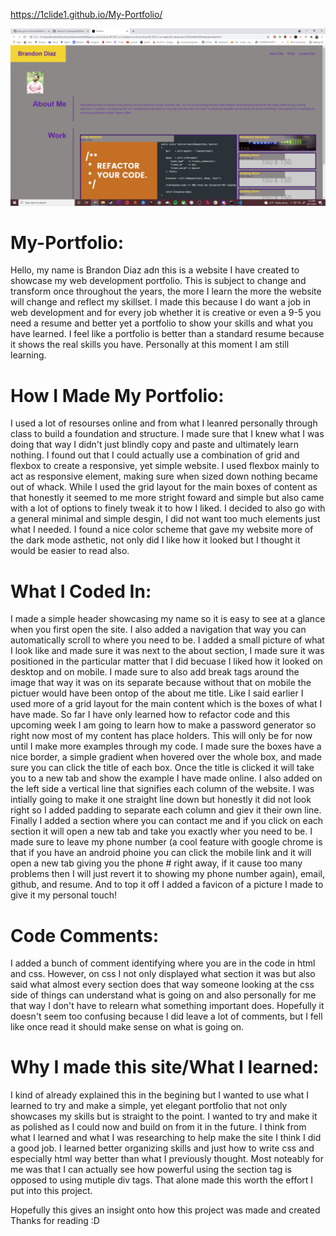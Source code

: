 https://1clide1.github.io/My-Portfolio/

![Portfolio Screenshot](/assets/images/wp.png?raw=true "Portfolio Screenshot")

# My-Portfolio:
Hello, my name is Brandon Diaz adn this is a website I have created to showcase my web development portfolio. This is subject to change and transform once throughout the years, the more I learn the more the website will change and reflect my skillset. I made this because I do want a job in web development and for every job whether it is creative or even a 9-5 you need a resume and better yet a portfolio to show your skills and what you have learned. I feel like a portfolio is better than a standard resume because it shows the real skills you have. Personally at this moment I am still learning.

# How I Made My Portfolio:
I used a lot of resourses online and from what I leanred personally through class to build a foundation and structure. I made sure that I knew what I was doing that way I didn't just blindly copy and paste and ultimately learn nothing. I found out that I could actually use a combination of grid and flexbox to create a responsive, yet simple website. I used flexbox mainly to act as responsive element, making sure when sized down nothing became out of whack. While I used the grid layout for the main boxes of content as that honestly it seemed to me more stright foward and simple but also came with a lot of options to finely tweak it to how I liked. I decided to also go with a general minimal and simple desgin, I did not want too much elements just what I needed. I found a nice color scheme that gave my website more of the dark mode asthetic, not only did I like how it looked but I thought it would be easier to read also. 

# What I Coded In:
I made a simple header showcasing my name so it is easy to see at a glance when you first open the site. I also added a navigation that way you can automatically scroll to where you need to be. I added a small picture of what I look like and made sure it was next to the about section, I made sure it was positioned in the particular matter that I did becuase I liked how it looked on desktop and on mobile. I made sure to also add break tags around the image that way it was on its separate because without that on mobile the pictuer would have been ontop of the about me title. Like I said earlier I used more of a grid layout for the main content which is the boxes of what I have made. So far I have only learned how to refactor code and this upcoming week I am going to learn how to make a password generator so right now most of my content has place holders. This will only be for now until I make more examples through my code. I made sure the boxes have a nice border, a simple gradient when hovered over the whole box, and made sure you can click the title of each box. Once the title is clicked it will take you to a new tab and show the example I have made online. I also added on the left side a vertical line that signifies each column of the website. I was intially going to make it one straight line down but honestly it did not look right so I added padding to separate each column and giev it their own line. Finally I added a section where you can contact me and if you click on each section it will open a new tab and take you exactly wher you need to be. I made sure to leave my phone number (a cool feature with google chrome is that if you have an android phoine you can click the mobile link and it will open a new tab giving you the phone # right away, if it cause too many problems then I will just revert it to showing my phone number again), email, github, and resume. And to top it off I added a favicon of a picture I made to give it my personal touch!

# Code Comments:
I added a bunch of comment identifying where you are in the code in html and css. However, on css I not only displayed what section it was but also said what almost every section does that way someone looking at the css side of things can understand what is going on and also personally for me that way I don't have to relearn what something important does. Hopefully it doesn't seem too confusing because I did leave a lot of comments, but I fell like once read it should make sense on what is going on.

# Why I made this site/What I learned:
I kind of already explained this in the begining but I wanted to use what I learned to try and make a simple, yet elegant portfolio that not only showcases my skills but is straight to the point. I wanted to try and make it as polished as I could now and build on from it in the future. I think from what I learned and what I was researching to help make the site I think I did a good job. I learned better organizing skills and just how to write css and especially html way better than what I previously thought. Most noteably for me was that I can actually see how powerful using the section tag is opposed to using mutiple div tags. That alone made this worth the effort I put into this project. 

Hopefully this gives an insight onto how this project was made and created
Thanks for reading :D
